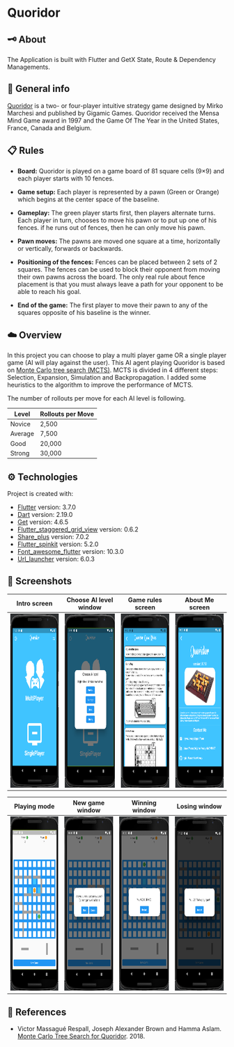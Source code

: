 # Quoridor

## :old_key: About

The Application is built with Flutter and GetX State, Route & Dependency Managements.

## :pencil: General info

[Quoridor](https://en.wikipedia.org/wiki/Quoridor) is a two- or four-player intuitive strategy game 
designed by Mirko Marchesi and published by Gigamic Games. 
Quoridor received the Mensa Mind Game award in 1997 and the Game Of The Year in the United States, 
France, Canada and Belgium.

## :clipboard: Rules

- **Board:** Quoridor is played on a game board of 81 square cells (9×9) 
and each player starts with 10 fences.

- **Game setup:** Each player is represented by a pawn (Green or Orange) 
which begins at the center space of the baseline.

- **Gameplay:** The green player starts first, then players alternate turns.
Each player in turn, chooses to move his pawn or to put up one of his fences.
if he runs out of fences, then he can only move his pawn.

- **Pawn moves:** The pawns are moved one square at a time,
horizontally or vertically, forwards or backwards.

- **Positioning of the fences:** Fences can be placed between 2 sets of 2 squares.
The fences can be used to block their opponent from moving their own pawns across the board.
The only real rule about fence placement is that you must always
leave a path for your opponent to be able to reach his goal.

- **End of the game:** The first player to move their pawn to any
of the squares opposite of his baseline is the winner.

## :cloud: Overview

In this project you can choose to play a multi player game OR 
a single player game (AI will play against the user).
This AI agent playing Quoridor is based on [Monte Carlo tree search (MCTS)](https://en.wikipedia.org/wiki/Monte_Carlo_tree_search).
MCTS is divided in 4 different steps: Selection, Expansion, Simulation and Backpropagation.
I added some heuristics to the algorithm to improve the performance of MCTS.

The number of rollouts per move for each AI level is following.

| Level   | Rollouts per Move |
|---------|-------------------|
| Novice  | 2,500             |
| Average | 7,500             |
| Good    | 20,000            |
| Strong  | 30,000            |

## :gear: Technologies

Project is created with:

- [Flutter](https://flutter.dev/) version: 3.7.0
- [Dart](https://dart.dev/) version: 2.19.0
- [Get](https://pub.dev/packages/get) version: 4.6.5
- [Flutter_staggered_grid_view](https://pub.dev/packages/flutter_staggered_grid_view) version: 0.6.2
- [Share_plus](https://pub.dev/packages/share_plus) version: 7.0.2
- [Flutter_spinkit](https://pub.dev/packages/flutter_spinkit) version: 5.2.0
- [Font_awesome_flutter](https://pub.dev/packages/font_awesome_flutter) version: 10.3.0
- [Url_launcher](https://pub.dev/packages/url_launcher) version: 6.0.3

## :camera_flash: Screenshots

| Intro screen                                                              | Choose AI level window                                                       | Game rules screen                                                       | About Me screen                                                              |
|---------------------------------------------------------------------------|------------------------------------------------------------------------------|-------------------------------------------------------------------------|------------------------------------------------------------------------------|
| <img src="images/screen_shots/intro_screen.png" width="200" height="400"> | <img src="images/screen_shots/choose_ai_level.png" width="200" height="400"> | <img src="images/screen_shots/game_rules.png" width="200" height="400"> | <img src="images/screen_shots/about_me_screen.png" width="200" height="400"> |

| Playing mode                                                              | New game window                                                              | Winning window                                                              | Losing window                                                              |
|---------------------------------------------------------------------------|------------------------------------------------------------------------------|-----------------------------------------------------------------------------|----------------------------------------------------------------------------|
| <img src="images/screen_shots/playing_mode.png" width="200" height="400"> | <img src="images/screen_shots/new_game_window.png" width="200" height="400"> | <img src="images/screen_shots/winning_window.png" width="200" height="400"> | <img src="images/screen_shots/losing_window.png" width="200" height="400"> |

## :open_book: References

- Victor Massagué Respall, Joseph Alexander Brown and Hamma Aslam. 
[Monte Carlo Tree Search for Quoridor](https://www.researchgate.net/publication/327679826_Monte_Carlo_Tree_Search_for_Quoridor). 2018.